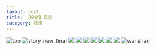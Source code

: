 ```yaml
---
layout: post
title: 【投资】风险
category: 投资
---
```

![top](http://r8s97vm6g.hd-bkt.clouddn.com/img/top-220325-1.png)
![story_new_final](http://r8s97vm6g.hd-bkt.clouddn.com/img/story_new_final_0322.png)
![](http://r8s97vm6g.hd-bkt.clouddn.com/img/risk-0319-1.png)
![](http://r8s97vm6g.hd-bkt.clouddn.com/img/risk-0319-2.png)
![](http://r8s97vm6g.hd-bkt.clouddn.com/img/risk-0319-3.png)
![](http://r8s97vm6g.hd-bkt.clouddn.com/img/risk-0319-4.png)
![](http://r8s97vm6g.hd-bkt.clouddn.com/img/risk-0319-5.png)
![](http://r8s97vm6g.hd-bkt.clouddn.com/img/risk-0319-6.png)
![](http://r8s97vm6g.hd-bkt.clouddn.com/img/risk-0319-7.png)
![wanshan](http://r8s97vm6g.hd-bkt.clouddn.com/img/wanshan.png)
